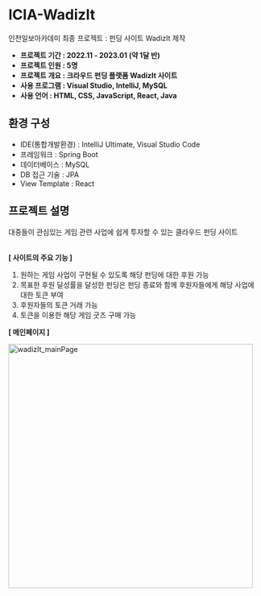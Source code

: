 # ICIA-WadizIt
인천일보아카데미 최종 프로젝트 : 펀딩 사이트 WadizIt 제작

- **프로젝트 기간 : 2022.11 - 2023.01 (약 1달 반)**
- **프로젝트 인원 : 5명**
- **프로젝트 개요 : 크라우드 펀딩 플랫폼 WadizIt 사이트**
- **사용 프로그램 : Visual Studio, IntelliJ, MySQL**
- **사용 언어 : HTML, CSS, JavaScript, React, Java**

## 환경 구성

- IDE(통합개발환경) : IntelliJ Ultimate, Visual Studio Code
- 프레임워크 : Spring Boot
- 데이터베이스 : MySQL
- DB 접근 기술 : JPA
- View Template : React

## 프로젝트 설명

대중들이 관심있는 게임 관련 사업에 쉽게 투자할 수 있는 클라우드 펀딩 사이트<br><br>

**[ 사이트의 주요 기능 ]**
1. 원하는 게임 사업이 구현될 수 있도록 해당 펀딩에 대한 후원 가능
2. 목표한 후원 달성률을 달성한 펀딩은 펀딩 종료와 함께 후원자들에게 해당 사업에 대한 토큰 부여
3. 후원자들의 토큰 거래 가능
4. 토큰을 이용한 해당 게임 굿즈 구매 가능

**[ 메인페이지 ]**

<img width="485" alt="wadizIt_mainPage" src="https://user-images.githubusercontent.com/96126414/215398974-e78ba451-d28c-4e93-8ffe-2522018e945a.png">








